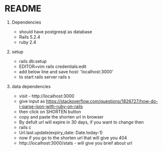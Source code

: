 # README

1. Dependencies

	* should have postgresql as database
	* Rails 5.2.4
	* ruby 2.4

2. setup

	* rails db:setup
	* EDITOR=vim rails credentials:edit
	* add below line and save
	  host: 'localhost:3000'
	* to start rails server
	  rails s

3. data dependencies

	* visit - http://localhost:3000
	* give input as
		https://stackoverflow.com/questions/1826727/how-do-i-parse-json-with-ruby-on-rails
	* then click on SHORTEN button
	* copy and paste the shorten url in browser
	* By defult url will expire in 30 days, if you want to change then 
	* rails c
	* Url.last.update(expiry_date:  Date.today-1)
	* now if you go to the shorten url that will give you 404
	* http://localhost:3000/stats - will give you brief about url

